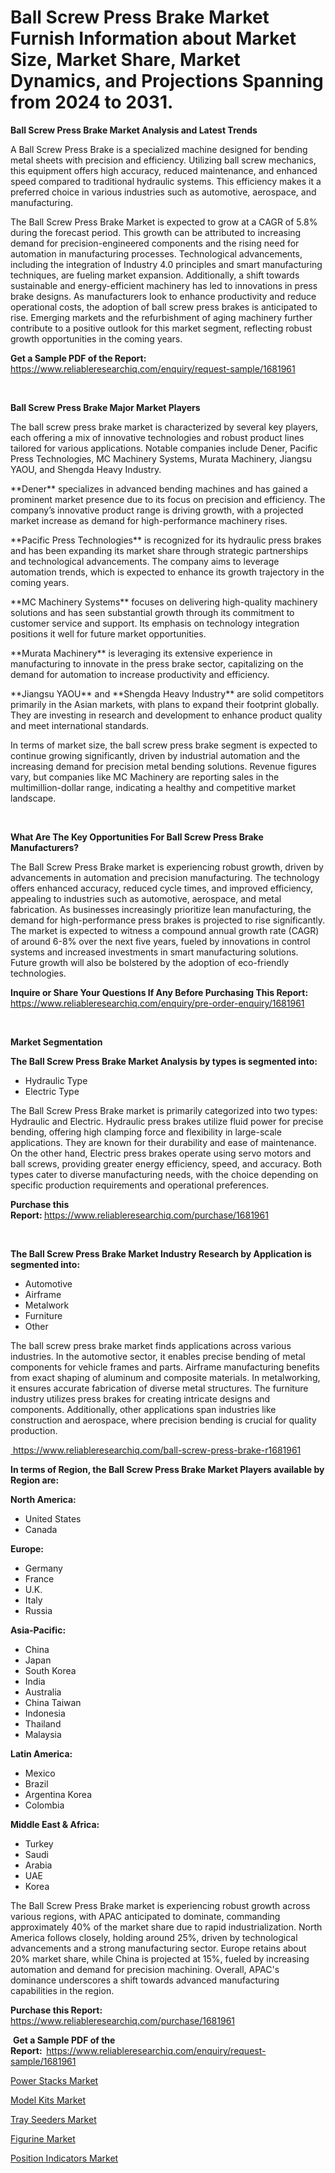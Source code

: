 <p><h1>Ball Screw Press Brake Market Furnish Information about Market Size, Market Share, Market Dynamics, and Projections Spanning from 2024 to 2031.</h1></p><p><strong>Ball Screw Press Brake Market Analysis and Latest Trends</strong></p>
<p><p>A Ball Screw Press Brake is a specialized machine designed for bending metal sheets with precision and efficiency. Utilizing ball screw mechanics, this equipment offers high accuracy, reduced maintenance, and enhanced speed compared to traditional hydraulic systems. This efficiency makes it a preferred choice in various industries such as automotive, aerospace, and manufacturing.</p><p>The Ball Screw Press Brake Market is expected to grow at a CAGR of 5.8% during the forecast period. This growth can be attributed to increasing demand for precision-engineered components and the rising need for automation in manufacturing processes. Technological advancements, including the integration of Industry 4.0 principles and smart manufacturing techniques, are fueling market expansion. Additionally, a shift towards sustainable and energy-efficient machinery has led to innovations in press brake designs. As manufacturers look to enhance productivity and reduce operational costs, the adoption of ball screw press brakes is anticipated to rise. Emerging markets and the refurbishment of aging machinery further contribute to a positive outlook for this market segment, reflecting robust growth opportunities in the coming years.</p></p>
<p><strong>Get a Sample PDF of the Report:&nbsp;</strong> <a href="https://www.reliableresearchiq.com/enquiry/request-sample/1681961?utm_campaign=101&utm_medium=2&utm_source=Github&utm_content=ia&utm_term=01102024&utm_id=ball-screw-press-brake">https://www.reliableresearchiq.com/enquiry/request-sample/1681961</a></p>
<p>&nbsp;</p>
<p><strong>Ball Screw Press Brake Major Market Players</strong></p>
<p><p>The ball screw press brake market is characterized by several key players, each offering a mix of innovative technologies and robust product lines tailored for various applications. Notable companies include Dener, Pacific Press Technologies, MC Machinery Systems, Murata Machinery, Jiangsu YAOU, and Shengda Heavy Industry.</p><p>**Dener** specializes in advanced bending machines and has gained a prominent market presence due to its focus on precision and efficiency. The company’s innovative product range is driving growth, with a projected market increase as demand for high-performance machinery rises.</p><p>**Pacific Press Technologies** is recognized for its hydraulic press brakes and has been expanding its market share through strategic partnerships and technological advancements. The company aims to leverage automation trends, which is expected to enhance its growth trajectory in the coming years.</p><p>**MC Machinery Systems** focuses on delivering high-quality machinery solutions and has seen substantial growth through its commitment to customer service and support. Its emphasis on technology integration positions it well for future market opportunities.</p><p>**Murata Machinery** is leveraging its extensive experience in manufacturing to innovate in the press brake sector, capitalizing on the demand for automation to increase productivity and efficiency.</p><p>**Jiangsu YAOU** and **Shengda Heavy Industry** are solid competitors primarily in the Asian markets, with plans to expand their footprint globally. They are investing in research and development to enhance product quality and meet international standards.</p><p>In terms of market size, the ball screw press brake segment is expected to continue growing significantly, driven by industrial automation and the increasing demand for precision metal bending solutions. Revenue figures vary, but companies like MC Machinery are reporting sales in the multimillion-dollar range, indicating a healthy and competitive market landscape.</p></p>
<p>&nbsp;</p>
<p><strong>What Are The Key Opportunities For Ball Screw Press Brake Manufacturers?</strong></p>
<p><p>The Ball Screw Press Brake market is experiencing robust growth, driven by advancements in automation and precision manufacturing. The technology offers enhanced accuracy, reduced cycle times, and improved efficiency, appealing to industries such as automotive, aerospace, and metal fabrication. As businesses increasingly prioritize lean manufacturing, the demand for high-performance press brakes is projected to rise significantly. The market is expected to witness a compound annual growth rate (CAGR) of around 6-8% over the next five years, fueled by innovations in control systems and increased investments in smart manufacturing solutions. Future growth will also be bolstered by the adoption of eco-friendly technologies.</p></p>
<p><strong>Inquire or Share Your Questions If Any Before Purchasing This Report:</strong> <a href="https://www.reliableresearchiq.com/enquiry/pre-order-enquiry/1681961?utm_campaign=101&utm_medium=2&utm_source=Github&utm_content=ia&utm_term=01102024&utm_id=ball-screw-press-brake">https://www.reliableresearchiq.com/enquiry/pre-order-enquiry/1681961</a></p>
<p>&nbsp;</p>
<p><strong>Market Segmentation</strong></p>
<p><strong>The Ball Screw Press Brake Market Analysis by types is segmented into:</strong></p>
<p><ul><li>Hydraulic Type</li><li>Electric Type</li></ul></p>
<p><p>The Ball Screw Press Brake market is primarily categorized into two types: Hydraulic and Electric. Hydraulic press brakes utilize fluid power for precise bending, offering high clamping force and flexibility in large-scale applications. They are known for their durability and ease of maintenance. On the other hand, Electric press brakes operate using servo motors and ball screws, providing greater energy efficiency, speed, and accuracy. Both types cater to diverse manufacturing needs, with the choice depending on specific production requirements and operational preferences.</p></p>
<p><strong>Purchase this Report:&nbsp;</strong><a href="https://www.reliableresearchiq.com/purchase/1681961?utm_campaign=101&utm_medium=2&utm_source=Github&utm_content=ia&utm_term=01102024&utm_id=ball-screw-press-brake">https://www.reliableresearchiq.com/purchase/1681961</a></p>
<p>&nbsp;</p>
<p><strong>The Ball Screw Press Brake Market Industry Research by Application is segmented into:</strong></p>
<p><ul><li>Automotive</li><li>Airframe</li><li>Metalwork</li><li>Furniture</li><li>Other</li></ul></p>
<p><p>The ball screw press brake market finds applications across various industries. In the automotive sector, it enables precise bending of metal components for vehicle frames and parts. Airframe manufacturing benefits from exact shaping of aluminum and composite materials. In metalworking, it ensures accurate fabrication of diverse metal structures. The furniture industry utilizes press brakes for creating intricate designs and components. Additionally, other applications span industries like construction and aerospace, where precision bending is crucial for quality production.</p></p>
<p><a href="https://www.reliableresearchiq.com/ball-screw-press-brake-r1681961?utm_campaign=101&utm_medium=2&utm_source=Github&utm_content=ia&utm_term=01102024&utm_id=ball-screw-press-brake">&nbsp;https://www.reliableresearchiq.com/ball-screw-press-brake-r1681961</a></p>
<p><strong>In terms of Region, the Ball Screw Press Brake Market Players available by Region are:</strong></p>
<p>
    <p> <strong> North America: </strong>
        <ul>
            <li>United States</li>
            <li>Canada</li>
        </ul>
        </p> 
    <p> <strong> Europe: </strong>
        <ul>
            <li>Germany</li>
            <li>France</li>
            <li>U.K.</li>
            <li>Italy</li>
            <li>Russia</li>
        </ul>
        </p> 
    <p> <strong> Asia-Pacific: </strong>
        <ul>
            <li>China</li>
            <li>Japan</li>
            <li>South Korea</li>
            <li>India</li>
            <li>Australia</li>
            <li>China Taiwan</li>
            <li>Indonesia</li>
            <li>Thailand</li>
            <li>Malaysia</li>
        </ul>
        </p> 
    <p> <strong> Latin America: </strong>
        <ul>
            <li>Mexico</li>
            <li>Brazil</li>
            <li>Argentina Korea</li>
            <li>Colombia</li>
        </ul>
        </p> 
    <p> <strong> Middle East & Africa: </strong>
        <ul>
            <li>Turkey</li>
            <li>Saudi</li>
            <li>Arabia</li>
            <li>UAE</li>
            <li>Korea</li>
        </ul>
    </p>
    </p>
<p><p>The Ball Screw Press Brake market is experiencing robust growth across various regions, with APAC anticipated to dominate, commanding approximately 40% of the market share due to rapid industrialization. North America follows closely, holding around 25%, driven by technological advancements and a strong manufacturing sector. Europe retains about 20% market share, while China is projected at 15%, fueled by increasing automation and demand for precision machining. Overall, APAC's dominance underscores a shift towards advanced manufacturing capabilities in the region.</p></p>
<p><strong>Purchase this Report: </strong><a href="https://www.reliableresearchiq.com/purchase/1681961?utm_campaign=101&utm_medium=2&utm_source=Github&utm_content=ia&utm_term=01102024&utm_id=ball-screw-press-brake">https://www.reliableresearchiq.com/purchase/1681961</a></p>
<p>&nbsp;<strong>Get a Sample PDF of the Report:&nbsp;&nbsp;</strong><a href="https://www.reliableresearchiq.com/enquiry/request-sample/1681961?utm_campaign=101&utm_medium=2&utm_source=Github&utm_content=ia&utm_term=01102024&utm_id=ball-screw-press-brake">https://www.reliableresearchiq.com/enquiry/request-sample/1681961</a></p>
<p><strong></strong></p>
<p><p><a href="https://issuu.com/reportprime-2/docs/power-stacks-market-size-2030.pptx_a469d9173b2276?utm_campaign=101&utm_medium=2&utm_source=Github&utm_content=ia&utm_term=01102024&utm_id=ball-screw-press-brake">Power Stacks Market</a></p><p><a href="https://www.linkedin.com/pulse/pioneering-growth-analyzing-global-model-kits-market-dynamics-7phkf?utm_campaign=101&utm_medium=2&utm_source=Github&utm_content=ia&utm_term=01102024&utm_id=ball-screw-press-brake">Model Kits Market</a></p><p><a href="https://github.com/allegrayx16ca/Market-Research-Report-List-1/blob/main/tray-seeders-market.md?utm_campaign=101&utm_medium=2&utm_source=Github&utm_content=ia&utm_term=01102024&utm_id=ball-screw-press-brake">Tray Seeders Market</a></p><p><a href="https://www.linkedin.com/pulse/future-trends-global-figurine-market-insights-analysis-from-2024-h12qf?utm_campaign=101&utm_medium=2&utm_source=Github&utm_content=ia&utm_term=01102024&utm_id=ball-screw-press-brake">Figurine Market</a></p><p><a href="https://issuu.com/reportprime-2/docs/position-indicators-market-size-203_71a10347a857ee?utm_campaign=101&utm_medium=2&utm_source=Github&utm_content=ia&utm_term=01102024&utm_id=ball-screw-press-brake">Position Indicators Market</a></p></p>